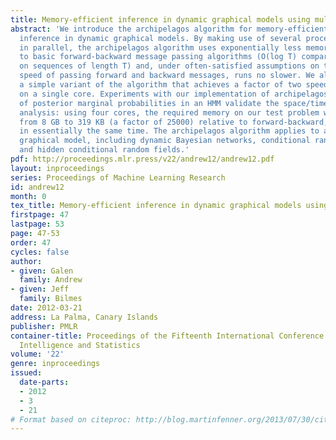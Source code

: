 ```yaml
---
title: Memory-efficient inference in dynamic graphical models using multiple cores
abstract: 'We introduce the archipelagos algorithm for memory-efficient multi-core
  inference in dynamic graphical models. By making use of several processors running
  in parallel, the archipelagos algorithm uses exponentially less memory compared
  to basic forward-backward message passing algorithms (O(log T) compared to O(T)
  on sequences of length T) and, under often-satisfied assumptions on the relative
  speed of passing forward and backward messages, runs no slower. We also describe
  a simple variant of the algorithm that achieves a factor of two speedup over forward-backward
  on a single core. Experiments with our implementation of archipelagos for the computation
  of posterior marginal probabilities in an HMM validate the space/time complexity
  analysis: using four cores, the required memory on our test problem was reduced
  from 8 GB to 319 KB (a factor of 25000) relative to forward-backward, but completed
  in essentially the same time. The archipelagos algorithm applies to any dynamic
  graphical model, including dynamic Bayesian networks, conditional random fields,
  and hidden conditional random fields.'
pdf: http://proceedings.mlr.press/v22/andrew12/andrew12.pdf
layout: inproceedings
series: Proceedings of Machine Learning Research
id: andrew12
month: 0
tex_title: Memory-efficient inference in dynamic graphical models using multiple cores
firstpage: 47
lastpage: 53
page: 47-53
order: 47
cycles: false
author:
- given: Galen
  family: Andrew
- given: Jeff
  family: Bilmes
date: 2012-03-21
address: La Palma, Canary Islands
publisher: PMLR
container-title: Proceedings of the Fifteenth International Conference on Artificial
  Intelligence and Statistics
volume: '22'
genre: inproceedings
issued:
  date-parts:
  - 2012
  - 3
  - 21
# Format based on citeproc: http://blog.martinfenner.org/2013/07/30/citeproc-yaml-for-bibliographies/
---
```


